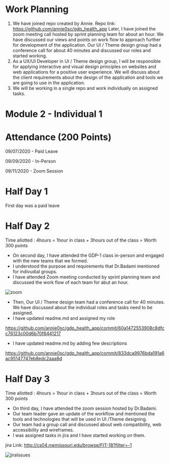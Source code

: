 # Work Planning
1. We have joined repo created by Annie.
Repo link: https://github.com/annie0sc/gdp_health_app
Later, I have joined the zoom meeting call hosted by sprint planning team for about an hour.
We have discussed our views and points on work flow to approach further for development of the application. Our UI / Theme design group had a conference call for about 40 minutes and discussed our roles and started working.
1. As a UX/UI Developer in UI / Theme design group, I will be responsible for applying interactive and visual design principles on websites and web applications for a positive user experience. We will discuss about the client requirements about the design of the application and tools we are going to use in the application. 
1. We will be working in a single repo and work individually on assigned tasks.

# Module 2 - Individual 1

# Attendance (200 Points)

09/07/2020 - Paid Leave

09/09/2020 - In-Person

09/11/2020 - Zoom Session


# Half Day 1

First day was a paid leave

# Half Day 2
Time allotted : 4hours = 1hour in class + 3hours out of the class = Worth 300 points

- On second day, I have attended the GDP-1 class in-person and engaged with the new teams that we formed. 
- I understood the purpose and requirements that Dr.Badami mentioned for indivudial groups.
- I have attended Zoom meeting conducted by sprint planning team and discussed the work flow of each team for abut an hour.

![zoom](https://github.com/annie0sc/gdp_health_app/blob/master/Design_UI_and_Themes/Contributions/Sindhu/zoom%20team%20lead.PNG)

- Then, Our UI / Theme design team had a conference call for 40 minutes. We have discussed about the individual roles and tasks need to be assigned.
- I have updated readme.md and assigned my role 

https://github.com/annie0sc/gdp_health_app/commit/60a1472553908c8dfcc76123c00d6b70f8441217

- I have updated readme.md by adding few descriptions

https://github.com/annie0sc/gdp_health_app/commit/833dca9976bda191a6ac95147747eb8edc2aaa8d

# Half Day 3
Time allotted : 4hours = 1hour in class + 3hours out of the class = Worth 300 points

- On third day, I have attended the zoom session hosted by Dr.Badami. 
- Our team leader gave an update of the workflow and mentioned the tools and technologies that will be used in UI /Theme designing.
- Our team had a group call and discussed about web compatibility, web accessibility and wireframes.
- I was assigned tasks in jira and I have started working on them.

jira Link: http://cs04.nwmissouri.edu/browse/FIT-18?filter=-1

![jiraIssues](https://github.com/annie0sc/gdp_health_app/blob/master/Design_UI_and_Themes/Contributions/Sindhu/issues.PNG)









